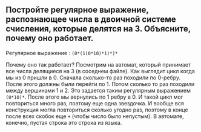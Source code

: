 ## Постройте регулярное выражение, распознающее числа в двоичной системе счисления, которые делятся на 3. Объясните, почему оно работает.

Регулярное выражение : 
`(0*(1(0*10)*1)*)*`

Почему оно так работает? Посмотрим на автомат, который принимает все числа делящиеся на 3 (в соседнем файле). Как выглядит цикл когда мы из 0 пришли в 0. Сначала сколько-то раз походили по 0-ребру. После этого должны были перейти по 1. Потом сколько то раз походили между вершинами 1 и 2. Это задается таким регулярным выражением `(0*10)*`. После этого мы вернулись по 1 ребру в 0. И такой цикл мог повториться много раз, поэтому еще одна звездочка. И вообще вся конструкция могла повториться сколько угодно раз, поэтому в конце после всех скобок еще `+` (чтобы число было непустым). В автомате, конечно, пустая строка это строка из языка.
